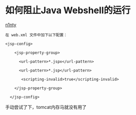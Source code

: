 # 如何阻止Java Webshell的运行

[n1nty](https://mp.weixin.qq.com/s?__biz=MzI5Nzc0OTkxOQ==&mid=2247483687&idx=1&sn=bba37d896553131446072c9c681eed51&chksm=ecb11dd7dbc694c1ddbfe646bd6aed26a8fc1aad1d1f1beb00e50df9c44bb4d71bb3472977b4&scene=126&&sessionid=1666923013#rd)

```
在 web.xml 文件中加下以下配置：

<jsp-config>

    <jsp-property-group>

      <url-pattern>*.jspx</url-pattern>

      <url-pattern>*.jsp</url-pattern>

       <scripting-invalid>true</scripting-invalid>

    </jsp-property-group>

  </jsp-config>
```

手动尝试了下，tomcat内存马就没有用了
